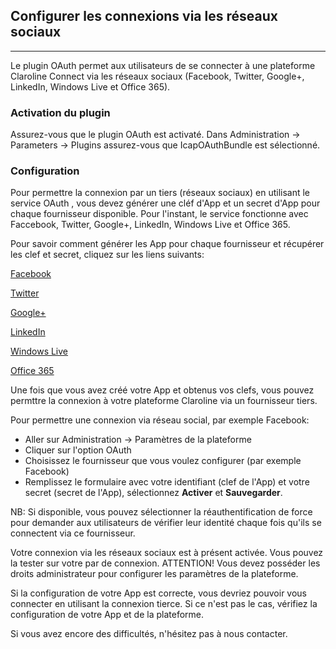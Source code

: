 ## Configurer les connexions via les réseaux sociaux
---

Le plugin OAuth permet aux utilisateurs de se connecter à une plateforme Claroline Connect via les réseaux sociaux (Facebook, Twitter, Google+, LinkedIn, Windows Live et Office 365).

### Activation du plugin

Assurez-vous que le plugin OAuth est activaté. Dans Administration -> Parameters -> Plugins assurez-vous que IcapOAuthBundle est sélectionné.

### Configuration

Pour permettre la connexion par un tiers (réseaux sociaux) en utilisant le service OAuth , vous devez générer une cléf d'App et un secret d'App pour chaque fournisseur disponible. Pour l'instant, le service fonctionne avec Faccebook, Twitter, Google+, LinkedIn, Windows Live et Office 365.

Pour savoir comment générer les App pour chaque fournisseur et récupérer les clef et secret, cliquez sur les liens suivants:

[Facebook](/facebook.md)

[Twitter](twitter.md "Connexion via Twitter")

[Google+](google.md "Connexion via Google+")

[LinkedIn](linkedin.md "Connexion via LinkedIn")

[Windows Live](windows.md "Connexion via Windows Live")

[Office 365](office.md "Connexion via Office 365")


Une fois que vous avez créé votre App et obtenus vos clefs, vous pouvez permttre la connexion à votre plateforme Claroline via un fournisseur tiers.

Pour permettre une connexion via réseau social, par exemple Facebook:

* Aller sur Administration -> Paramètres de la plateforme
* Cliquer sur l'option OAuth
* Choisissez le fournisseur que vous voulez configurer (par exemple Facebook)
* Remplissez le formulaire avec votre identifiant (clef de l'App) et votre secret (secret de l'App), sélectionnez **Activer** et **Sauvegarder**.

NB: Si disponible, vous pouvez sélectionner la réauthentification de force pour demander aux utilisateurs de vérifier leur identité chaque fois qu'ils se connectent via ce fournisseur.

Votre connexion via les réseaux sociaux est à présent activée. Vous pouvez la tester sur votre par de connexion.
ATTENTION! Vous devez posséder les droits administrateur pour configurer les paramètres de la plateforme.

Si la configuration de votre App est correcte, vous devriez pouvoir vous connecter en utilisant la connexion tierce. Si ce n'est pas le cas, vérifiez la configuration de votre App et de la plateforme.

Si vous avez encore des difficultés, n'hésitez pas à nous contacter.
